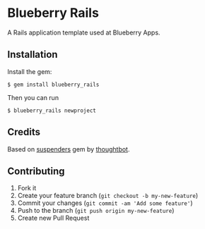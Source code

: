 # Blueberry Rails

A Rails application template used at Blueberry Apps. 

## Installation

Install the gem:

    $ gem install blueberry_rails

Then you can run

    $ blueberry_rails newproject

## Credits

Based on [suspenders](https://github.com/thoughtbot/suspenders/blob/master/README.md) 
gem by [thoughtbot](http://thoughtbot.com/community).

## Contributing

1. Fork it
2. Create your feature branch (`git checkout -b my-new-feature`)
3. Commit your changes (`git commit -am 'Add some feature'`)
4. Push to the branch (`git push origin my-new-feature`)
5. Create new Pull Request

